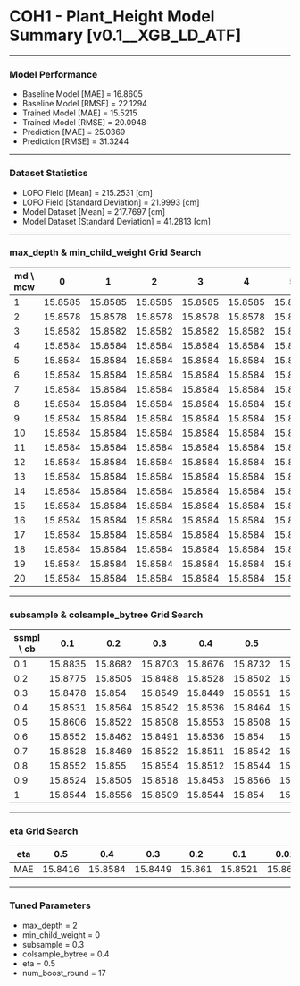 # COH1 - Plant_Height Model Summary [v0.1__XGB_LD_ATF]

***

### Model Performance

- Baseline Model [MAE] = 16.8605
- Baseline Model [RMSE] = 22.1294
- Trained Model [MAE] = 15.5215
- Trained Model [RMSE] = 20.0948
- Prediction [MAE] = 25.0369
- Prediction [RMSE] = 31.3244
***

### Dataset Statistics

- LOFO Field [Mean] = 215.2531 [cm]
- LOFO Field [Standard Deviation] = 21.9993 [cm]
- Model Dataset [Mean] = 217.7697 [cm]
- Model Dataset [Standard Deviation] = 41.2813 [cm]
***

### max_depth & min_child_weight Grid Search

|   md \ mcw |       0 |       1 |       2 |       3 |       4 |       5 |       6 |       7 |       8 |       9 |      10 |      11 |      12 |      13 |      14 |      15 |      16 |      17 |      18 |      19 |      20 |
|------------|---------|---------|---------|---------|---------|---------|---------|---------|---------|---------|---------|---------|---------|---------|---------|---------|---------|---------|---------|---------|---------|
|          1 | 15.8585 | 15.8585 | 15.8585 | 15.8585 | 15.8585 | 15.8585 | 15.8585 | 15.8585 | 15.8585 | 15.8585 | 15.8585 | 15.8585 | 15.8585 | 15.8585 | 15.8585 | 15.8585 | 15.8585 | 15.8585 | 15.8585 | 15.8585 | 15.8585 |
|          2 | 15.8578 | 15.8578 | 15.8578 | 15.8578 | 15.8578 | 15.8578 | 15.8578 | 15.8578 | 15.8578 | 15.8578 | 15.8578 | 15.8578 | 15.8578 | 15.8578 | 15.8578 | 15.8578 | 15.8578 | 15.8578 | 15.8578 | 15.8578 | 15.8578 |
|          3 | 15.8582 | 15.8582 | 15.8582 | 15.8582 | 15.8582 | 15.8582 | 15.8582 | 15.8582 | 15.8582 | 15.8582 | 15.8582 | 15.8582 | 15.8582 | 15.8582 | 15.8582 | 15.8582 | 15.8582 | 15.8582 | 15.8582 | 15.8582 | 15.8582 |
|          4 | 15.8584 | 15.8584 | 15.8584 | 15.8584 | 15.8584 | 15.8584 | 15.8584 | 15.8584 | 15.8584 | 15.8584 | 15.8584 | 15.8584 | 15.8584 | 15.8584 | 15.8584 | 15.8584 | 15.8584 | 15.8584 | 15.8584 | 15.8584 | 15.8584 |
|          5 | 15.8584 | 15.8584 | 15.8584 | 15.8584 | 15.8584 | 15.8584 | 15.8584 | 15.8584 | 15.8584 | 15.8584 | 15.8584 | 15.8584 | 15.8584 | 15.8584 | 15.8584 | 15.8584 | 15.8584 | 15.8584 | 15.8584 | 15.8584 | 15.8584 |
|          6 | 15.8584 | 15.8584 | 15.8584 | 15.8584 | 15.8584 | 15.8584 | 15.8584 | 15.8584 | 15.8584 | 15.8584 | 15.8584 | 15.8584 | 15.8584 | 15.8584 | 15.8584 | 15.8584 | 15.8584 | 15.8584 | 15.8584 | 15.8584 | 15.8584 |
|          7 | 15.8584 | 15.8584 | 15.8584 | 15.8584 | 15.8584 | 15.8584 | 15.8584 | 15.8584 | 15.8584 | 15.8584 | 15.8584 | 15.8584 | 15.8584 | 15.8584 | 15.8584 | 15.8584 | 15.8584 | 15.8584 | 15.8584 | 15.8584 | 15.8584 |
|          8 | 15.8584 | 15.8584 | 15.8584 | 15.8584 | 15.8584 | 15.8584 | 15.8584 | 15.8584 | 15.8584 | 15.8584 | 15.8584 | 15.8584 | 15.8584 | 15.8584 | 15.8584 | 15.8584 | 15.8584 | 15.8584 | 15.8584 | 15.8584 | 15.8584 |
|          9 | 15.8584 | 15.8584 | 15.8584 | 15.8584 | 15.8584 | 15.8584 | 15.8584 | 15.8584 | 15.8584 | 15.8584 | 15.8584 | 15.8584 | 15.8584 | 15.8584 | 15.8584 | 15.8584 | 15.8584 | 15.8584 | 15.8584 | 15.8584 | 15.8584 |
|         10 | 15.8584 | 15.8584 | 15.8584 | 15.8584 | 15.8584 | 15.8584 | 15.8584 | 15.8584 | 15.8584 | 15.8584 | 15.8584 | 15.8584 | 15.8584 | 15.8584 | 15.8584 | 15.8584 | 15.8584 | 15.8584 | 15.8584 | 15.8584 | 15.8584 |
|         11 | 15.8584 | 15.8584 | 15.8584 | 15.8584 | 15.8584 | 15.8584 | 15.8584 | 15.8584 | 15.8584 | 15.8584 | 15.8584 | 15.8584 | 15.8584 | 15.8584 | 15.8584 | 15.8584 | 15.8584 | 15.8584 | 15.8584 | 15.8584 | 15.8584 |
|         12 | 15.8584 | 15.8584 | 15.8584 | 15.8584 | 15.8584 | 15.8584 | 15.8584 | 15.8584 | 15.8584 | 15.8584 | 15.8584 | 15.8584 | 15.8584 | 15.8584 | 15.8584 | 15.8584 | 15.8584 | 15.8584 | 15.8584 | 15.8584 | 15.8584 |
|         13 | 15.8584 | 15.8584 | 15.8584 | 15.8584 | 15.8584 | 15.8584 | 15.8584 | 15.8584 | 15.8584 | 15.8584 | 15.8584 | 15.8584 | 15.8584 | 15.8584 | 15.8584 | 15.8584 | 15.8584 | 15.8584 | 15.8584 | 15.8584 | 15.8584 |
|         14 | 15.8584 | 15.8584 | 15.8584 | 15.8584 | 15.8584 | 15.8584 | 15.8584 | 15.8584 | 15.8584 | 15.8584 | 15.8584 | 15.8584 | 15.8584 | 15.8584 | 15.8584 | 15.8584 | 15.8584 | 15.8584 | 15.8584 | 15.8584 | 15.8584 |
|         15 | 15.8584 | 15.8584 | 15.8584 | 15.8584 | 15.8584 | 15.8584 | 15.8584 | 15.8584 | 15.8584 | 15.8584 | 15.8584 | 15.8584 | 15.8584 | 15.8584 | 15.8584 | 15.8584 | 15.8584 | 15.8584 | 15.8584 | 15.8584 | 15.8584 |
|         16 | 15.8584 | 15.8584 | 15.8584 | 15.8584 | 15.8584 | 15.8584 | 15.8584 | 15.8584 | 15.8584 | 15.8584 | 15.8584 | 15.8584 | 15.8584 | 15.8584 | 15.8584 | 15.8584 | 15.8584 | 15.8584 | 15.8584 | 15.8584 | 15.8584 |
|         17 | 15.8584 | 15.8584 | 15.8584 | 15.8584 | 15.8584 | 15.8584 | 15.8584 | 15.8584 | 15.8584 | 15.8584 | 15.8584 | 15.8584 | 15.8584 | 15.8584 | 15.8584 | 15.8584 | 15.8584 | 15.8584 | 15.8584 | 15.8584 | 15.8584 |
|         18 | 15.8584 | 15.8584 | 15.8584 | 15.8584 | 15.8584 | 15.8584 | 15.8584 | 15.8584 | 15.8584 | 15.8584 | 15.8584 | 15.8584 | 15.8584 | 15.8584 | 15.8584 | 15.8584 | 15.8584 | 15.8584 | 15.8584 | 15.8584 | 15.8584 |
|         19 | 15.8584 | 15.8584 | 15.8584 | 15.8584 | 15.8584 | 15.8584 | 15.8584 | 15.8584 | 15.8584 | 15.8584 | 15.8584 | 15.8584 | 15.8584 | 15.8584 | 15.8584 | 15.8584 | 15.8584 | 15.8584 | 15.8584 | 15.8584 | 15.8584 |
|         20 | 15.8584 | 15.8584 | 15.8584 | 15.8584 | 15.8584 | 15.8584 | 15.8584 | 15.8584 | 15.8584 | 15.8584 | 15.8584 | 15.8584 | 15.8584 | 15.8584 | 15.8584 | 15.8584 | 15.8584 | 15.8584 | 15.8584 | 15.8584 | 15.8584 |

***

### subsample & colsample_bytree Grid Search

|   ssmpl \ cb |     0.1 |     0.2 |     0.3 |     0.4 |     0.5 |     0.6 |     0.7 |     0.8 |     0.9 |     1.0 |
|--------------|---------|---------|---------|---------|---------|---------|---------|---------|---------|---------|
|          0.1 | 15.8835 | 15.8682 | 15.8703 | 15.8676 | 15.8732 | 15.9108 | 15.9171 | 15.9148 | 15.9001 | 15.8776 |
|          0.2 | 15.8775 | 15.8505 | 15.8488 | 15.8528 | 15.8502 | 15.8576 | 15.8597 | 15.8525 | 15.8712 | 15.8645 |
|          0.3 | 15.8478 | 15.854  | 15.8549 | 15.8449 | 15.8551 | 15.8479 | 15.848  | 15.8511 | 15.8577 | 15.849  |
|          0.4 | 15.8531 | 15.8564 | 15.8542 | 15.8536 | 15.8464 | 15.8681 | 15.848  | 15.848  | 15.8574 | 15.8512 |
|          0.5 | 15.8606 | 15.8522 | 15.8508 | 15.8553 | 15.8508 | 15.858  | 15.8616 | 15.8592 | 15.8511 | 15.8518 |
|          0.6 | 15.8552 | 15.8462 | 15.8491 | 15.8536 | 15.854  | 15.8536 | 15.8532 | 15.8509 | 15.8544 | 15.8547 |
|          0.7 | 15.8528 | 15.8469 | 15.8522 | 15.8511 | 15.8542 | 15.85   | 15.85   | 15.8452 | 15.8538 | 15.8525 |
|          0.8 | 15.8552 | 15.855  | 15.8554 | 15.8512 | 15.8544 | 15.8539 | 15.853  | 15.8526 | 15.8567 | 15.8561 |
|          0.9 | 15.8524 | 15.8505 | 15.8518 | 15.8453 | 15.8566 | 15.8545 | 15.8526 | 15.8566 | 15.8547 | 15.8562 |
|          1   | 15.8544 | 15.8556 | 15.8509 | 15.8544 | 15.854  | 15.8571 | 15.855  | 15.8555 | 15.8555 | 15.8578 |

***

### eta Grid Search

| eta   |     0.5 |     0.4 |     0.3 |    0.2 |     0.1 |    0.01 |   0.001 |
|-------|---------|---------|---------|--------|---------|---------|---------|
| MAE   | 15.8416 | 15.8584 | 15.8449 | 15.861 | 15.8521 | 15.8617 | 80.2171 |

***

### Tuned Parameters

- max_depth = 2
- min_child_weight = 0
- subsample = 0.3
- colsample_bytree = 0.4
- eta = 0.5
- num_boost_round = 17
